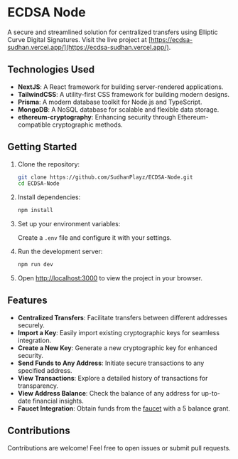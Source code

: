 # ECDSA Node

A secure and streamlined solution for centralized transfers using Elliptic Curve Digital Signatures. Visit the live project at [https://ecdsa-sudhan.vercel.app/](https://ecdsa-sudhan.vercel.app/).

## Technologies Used

- **NextJS**: A React framework for building server-rendered applications.
- **TailwindCSS**: A utility-first CSS framework for building modern designs.
- **Prisma**: A modern database toolkit for Node.js and TypeScript.
- **MongoDB**: A NoSQL database for scalable and flexible data storage.
- **ethereum-cryptography**: Enhancing security through Ethereum-compatible cryptographic methods.

## Getting Started

1. Clone the repository:

   ```bash
   git clone https://github.com/SudhanPlayz/ECDSA-Node.git
   cd ECDSA-Node
   ```

2. Install dependencies:

   ```bash
   npm install
   ```

3. Set up your environment variables:

   Create a `.env` file and configure it with your settings.

4. Run the development server:

   ```bash
   npm run dev
   ```

5. Open [http://localhost:3000](http://localhost:3000) to view the project in your browser.

## Features

- **Centralized Transfers**: Facilitate transfers between different addresses securely.
- **Import a Key**: Easily import existing cryptographic keys for seamless integration.
- **Create a New Key**: Generate a new cryptographic key for enhanced security.
- **Send Funds to Any Address**: Initiate secure transactions to any specified address.
- **View Transactions**: Explore a detailed history of transactions for transparency.
- **View Address Balance**: Check the balance of any address for up-to-date financial insights.
- **Faucet Integration**: Obtain funds from the [faucet](https://ecdsa-sudhan.vercel.app/faucet) with a 5 balance grant.

## Contributions

Contributions are welcome! Feel free to open issues or submit pull requests.
